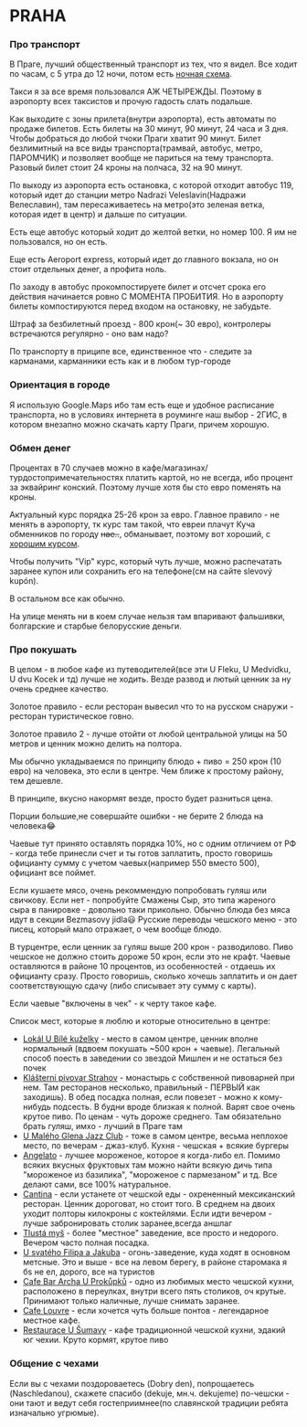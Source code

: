 # PRAHA

### Про транспорт

В Праге, лучший общественный транспорт из тех, что я видел. Все ходит по часам, с 5 утра до 12 ночи, потом есть [ночная схема](https://pid.cz/wp-content/uploads/mapy/schemata-trvala/a4_nocni_provoz.pdf?x77800).

Такси я за все время пользовался АЖ ЧЕТЫРЕЖДЫ.
Поэтому в аэропорту всех таксистов и прочую гадость слать подальше.

Как выходите с зоны прилета(внутри аэропорта), есть автоматы по продаже билетов. Есть билеты на 30 минут, 90 минут, 24 часа и 3 дня. Чтобы добраться до любой тчоки Праги хватит 90 минут. 
Билет безлимитный на все виды транспорта(трамвай, автобус, метро, ПАРОМЧИК) и позволяет вообще не париться на тему транспорта. Разовый билет стоит 24 кроны на полчаса, 32 на 90 минут.

По выходу из аэропорта есть остановка, с которой отходит автобус 119, который идет до станции метро Nadrazi Veleslavin(Надражи Велеславин), там пересаживаетесь на метро(это зеленая ветка, которая идет в центр) и дальше по ситуации.

Есть еще  автобус который ходит до желтой ветки, но номер 100. Я им не пользовался, но он есть.

Еще есть Aeroport express, который идет до главного вокзала, но он стоит отдельных денег, а профита ноль.

По заходу в автобус прокомпостируете билет и отсчет срока его действия начинается ровно С МОМЕНТА ПРОБИТИЯ.
Но в аэропорту билеты компостируются перед входом на остановку, не забудьте.

Штраф за безбилетный проезд - 800 крон(~ 30 евро), контролеры встречаются регулярно - оно вам надо?

По транспорту в приципе все, единственное что - следите за карманами, карманники есть как и в любом тур-городе

### Ориентация в городе
Я использую Google.Maps ибо там есть еще и удобное расписание транспорта, но в условиях интернета в роуминге наш выбор - 2ГИС, в котором внезапно можно скачать карту Праги, причем хорошую.

### Обмен денег
Процентах в 70 случаев можно в кафе/магазинах/турдостопримечательностях платить картой, но не всегда, ибо процент за эквайринг конский. 
Поэтому лучше хотя бы сто евро поменять на кроны.

Актуальный курс порядка 25-26 крон за евро.
Главное правило - не менять в аэропорту, тк курс там такой, что евреи плачут
Куча обменников по городу ~~нае..~~, обманывает, поэтому вот хороший, с [хорошим курсом](https://www.exchange.cz/).

Чтобы получить "Vip" курс, который  чуть лучше, можно  распечатать заранее купон или сохранить его на телефоне(см на сайте slevový kupón).

В остальном все как обычно.

На улице менять ни в коем случае нельзя там впаривают фальшивки, болгарские и старбые белорусские деньги.

### Про покушать
В целом - в любое кафе из путеводителей(все эти U Fleku, U Medvidku, U dvu Kocek и тд) лучше не ходить. Везде развод и лютый ценник за ну очень среднее качество.

Золотое правило - если ресторан вывесил что то на русском снаружи - ресторан туристическое говно.

Золотое правило 2 - лучше отойти от любой центральной улицы на 50 метров и ценник можно делить на полтора.

Мы обычно укладываемся по принципу блюдо + пиво  = 250 крон (10 евро) на человека, это если в центре. Чем ближе к простому району, тем дешевле.

В принципе, вкусно накормят везде, просто будет разниться цена.

Порции большие,не совершайте ошибки - не берите 2 блюда на человека😂

Чаевые тут принято оставлять порядка 10%, но с одним отличием от РФ - когда тебе принесли счет и ты готов заплатить, просто говоришь официанту сумму с учетом чаевых(например 550 вместо 500), официант все поймет.

Если кушаете мясо, очень рекоммендую попробовать гуляш или свичкову. 
Если нет - попробуйте Смажены Сыр, это типа жареного сыра в панировке - довольно таки прикольно. 
Обычно блюда без мяса идут в секции Bezmasovy jidla😃
Русские переводы чешского меню - это писец, который мало отражает, о чем вообще блюдо.

В турцентре, если ценник за гуляш выше 200 крон - разводилово. Пиво чешское не должно стоить дороже 50 крон, если это не крафт.
Чаевые оставляются в районе 10 процентов, из особенностей - отдаешь их официанту сразу.
Просто говоришь, сколько хочешь заплатить и он дает соответствующую сдачу (либо списывает эту сумму с карты).

Если чаевые "включены в чек" - к черту такое кафе.

Список мест, которые я люблю и которые относительно в центре:

- [Lokál U Bílé kuželky](https://goo.gl/maps/MFmNHuxG37oSYfv87) - место в самом центре, ценник вполне нормальный (вдвоем покушать ~500 крон + чаевые). Легальный способ поесть в заведении со звездой Мишлен и не остаться без почек
- [Klášterní pivovar Strahov](https://goo.gl/maps/npYZdjGru3TXYGou7) - монастырь c собственной пивоварней при нем. Там ресторанов несколько, правильный - ПЕРВЫЙ как заходишь). В обед посадка полная, если повезет - можно к кому-нибудь подсесть. В будни вроде близкая к полной. Варят свое очень крутое пиво. По ценам - чуть дороже среднего. Там обязательно брать гуляш, имхо - лучший в Праге там
- [U Malého Glena Jazz Club](https://goo.gl/maps/Emhwf3ozjtWmMikC6) - тоже в самом центре, весьма неплохое место, по вечерам - джаз-клуб. Кухня - чешская + всякие бургеры
- [Angelato](https://goo.gl/maps/QGwUD1oA3mt1ewZaA) - лучшее мороженое, которое я когда-либо ел. Помимо всяких вкусных фруктовых там можно найти всякую дичь типа "мороженое из базилика", "мороженое с пармезаном" и тд. Все делают сами, все 100% натуральное.
 - [Cantina](https://goo.gl/maps/xbt6f4djG8Vfm91w9) - если устанете от чешской еды - охрененный мексиканский ресторан. Ценник дороговат, но стоит того. В среднем на двоих уходит полторы килокроны с коктейлями. Если идти вечером - лучше забронировать столик заранее,всегда аншлаг
- [Tlustá myš](https://goo.gl/maps/Ck2sxXPys1sgkkTw6) - более "местное" заведение, все просто и недорого. Вечером часто полная посадка. 
- [U svatého Filipa a Jakuba](https://goo.gl/maps/YhLmkZ6k3jKkXiPs7) - огонь-заведение, куда ходят в основном метсные. Это и выше - все на левом берегу, в районе старомака я бs не ел, дорого, все на туристов
- [Cafe Bar Archa U Prokůpků](https://goo.gl/maps/ZgKuvN32RNs3NAwu9) - одно из любимых место чешской кухни, расположено в переулках, внутри всего пять столиков, оч крутые. Принимают только наличные, лучше снимать заранее.
- [Cafe Louvre](https://goo.gl/maps/mdZ4HS4k3AWNqGVe6) - если хочется чуть больше понтов - легендарное местное кафе.
- [Restaurace U Šumavy](https://goo.gl/maps/LKhrbsqo9wJ2DdxG6) - кафе традиционной чешской кухни, эдакий юг чехии. Круто кормят, крутое пиво

### Общение с чехами
Если вы с чехами поздороваетесь (Dobry den), попрощаетесь (Naschledanou), скажете спасибо (dekuje, мн.ч. dekujeme) по-чешски - они тают и ведут себя гостеприимнее(по славянской традиции ребята изначально угрюмые).
